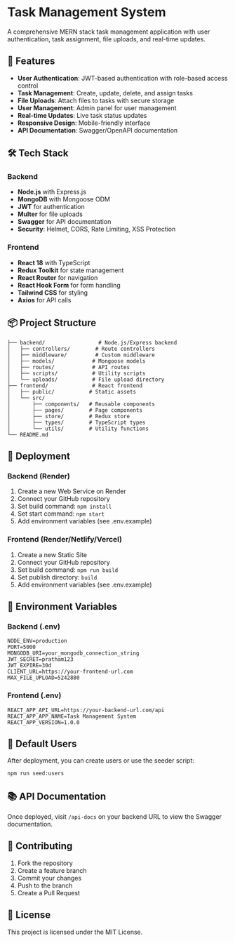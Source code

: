 # Task Management System

A comprehensive MERN stack task management application with user authentication, task assignment, file uploads, and real-time updates.

## 🚀 Features

- **User Authentication**: JWT-based authentication with role-based access control
- **Task Management**: Create, update, delete, and assign tasks
- **File Uploads**: Attach files to tasks with secure storage
- **User Management**: Admin panel for user management
- **Real-time Updates**: Live task status updates
- **Responsive Design**: Mobile-friendly interface
- **API Documentation**: Swagger/OpenAPI documentation

## 🛠️ Tech Stack

### Backend
- **Node.js** with Express.js
- **MongoDB** with Mongoose ODM
- **JWT** for authentication
- **Multer** for file uploads
- **Swagger** for API documentation
- **Security**: Helmet, CORS, Rate Limiting, XSS Protection

### Frontend
- **React 18** with TypeScript
- **Redux Toolkit** for state management
- **React Router** for navigation
- **React Hook Form** for form handling
- **Tailwind CSS** for styling
- **Axios** for API calls

## 📦 Project Structure

```
├── backend/                 # Node.js/Express backend
│   ├── controllers/        # Route controllers
│   ├── middleware/         # Custom middleware
│   ├── models/            # Mongoose models
│   ├── routes/            # API routes
│   ├── scripts/           # Utility scripts
│   └── uploads/           # File upload directory
├── frontend/              # React frontend
│   ├── public/           # Static assets
│   └── src/
│       ├── components/   # Reusable components
│       ├── pages/        # Page components
│       ├── store/        # Redux store
│       ├── types/        # TypeScript types
│       └── utils/        # Utility functions
└── README.md
```

## 🚀 Deployment

### Backend (Render)
1. Create a new Web Service on Render
2. Connect your GitHub repository
3. Set build command: `npm install`
4. Set start command: `npm start`
5. Add environment variables (see .env.example)

### Frontend (Render/Netlify/Vercel)
1. Create a new Static Site
2. Connect your GitHub repository
3. Set build command: `npm run build`
4. Set publish directory: `build`
5. Add environment variables (see .env.example)

## 🔧 Environment Variables

### Backend (.env)
```
NODE_ENV=production
PORT=5000
MONGODB_URI=your_mongodb_connection_string
JWT_SECRET=pratham123
JWT_EXPIRE=30d
CLIENT_URL=https://your-frontend-url.com
MAX_FILE_UPLOAD=5242880
```

### Frontend (.env)
```
REACT_APP_API_URL=https://your-backend-url.com/api
REACT_APP_APP_NAME=Task Management System
REACT_APP_VERSION=1.0.0
```

## 👥 Default Users

After deployment, you can create users or use the seeder script:

```bash
npm run seed:users
```

## 📚 API Documentation

Once deployed, visit `/api-docs` on your backend URL to view the Swagger documentation.

## 🤝 Contributing

1. Fork the repository
2. Create a feature branch
3. Commit your changes
4. Push to the branch
5. Create a Pull Request

## 📄 License

This project is licensed under the MIT License.
